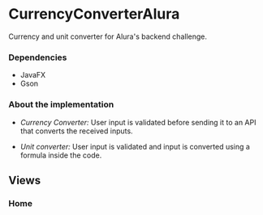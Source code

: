 # CurrencyConverterAlura

Currency and unit converter for Alura's backend challenge.

### Dependencies

- JavaFX
- Gson

### About the implementation

- *Currency Converter:* User input is validated before sending it to an API that converts the received inputs.

- *Unit converter:* User input is validated and input is converted using a formula inside the code.

## Views

### Home

